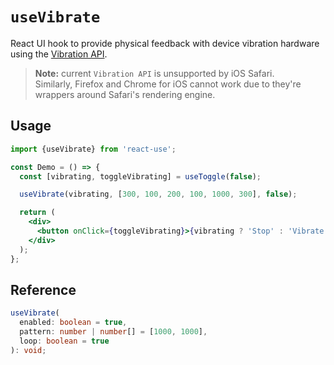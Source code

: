 # `useVibrate`

React UI hook to provide physical feedback with device vibration hardware using the [Vibration API](https://developer.mozilla.org/en-US/docs/Web/API/Vibration_API).

>**Note:** current `Vibration API` is unsupported by iOS Safari.  
>Similarly, Firefox and Chrome for iOS cannot work due to they're wrappers around Safari's rendering engine.

## Usage

```jsx
import {useVibrate} from 'react-use';

const Demo = () => {
  const [vibrating, toggleVibrating] = useToggle(false);

  useVibrate(vibrating, [300, 100, 200, 100, 1000, 300], false);

  return (
    <div>
      <button onClick={toggleVibrating}>{vibrating ? 'Stop' : 'Vibrate'}</button>
    </div>
  );
};
```

## Reference

```ts
useVibrate(
  enabled: boolean = true,
  pattern: number | number[] = [1000, 1000],
  loop: boolean = true
): void;
```
